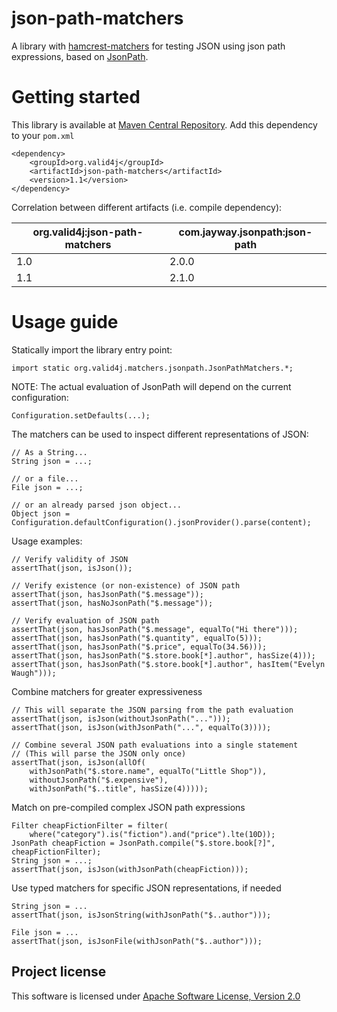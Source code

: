 json-path-matchers
==================

A library with [hamcrest-matchers](http://hamcrest.org/JavaHamcrest/) for testing JSON
using json path expressions, based on [JsonPath](https://github.com/jayway/JsonPath).

# Getting started

This library is available at [Maven Central Repository](http://search.maven.org/).
Add this dependency to your `pom.xml`

    <dependency>
	    <groupId>org.valid4j</groupId>
	    <artifactId>json-path-matchers</artifactId>
	    <version>1.1</version>
    </dependency>

Correlation between different artifacts (i.e. compile dependency):

| org.valid4j:json-path-matchers  | com.jayway.jsonpath:json-path |
| ------------- | ------------- |
| 1.0  | 2.0.0  |
| 1.1  | 2.1.0  |

# Usage guide

Statically import the library entry point:

    import static org.valid4j.matchers.jsonpath.JsonPathMatchers.*;

NOTE: The actual evaluation of JsonPath will depend on the current configuration:

    Configuration.setDefaults(...);

The matchers can be used to inspect different representations of JSON:

    // As a String...
    String json = ...;
    
    // or a file...
    File json = ...;
    
    // or an already parsed json object...
    Object json = Configuration.defaultConfiguration().jsonProvider().parse(content);
    
Usage examples:
    
    // Verify validity of JSON
    assertThat(json, isJson());

    // Verify existence (or non-existence) of JSON path
    assertThat(json, hasJsonPath("$.message"));
    assertThat(json, hasNoJsonPath("$.message"));

    // Verify evaluation of JSON path
    assertThat(json, hasJsonPath("$.message", equalTo("Hi there")));
    assertThat(json, hasJsonPath("$.quantity", equalTo(5)));
    assertThat(json, hasJsonPath("$.price", equalTo(34.56)));
    assertThat(json, hasJsonPath("$.store.book[*].author", hasSize(4)));
    assertThat(json, hasJsonPath("$.store.book[*].author", hasItem("Evelyn Waugh")));

Combine matchers for greater expressiveness
    
    // This will separate the JSON parsing from the path evaluation
    assertThat(json, isJson(withoutJsonPath("...")));
    assertThat(json, isJson(withJsonPath("...", equalTo(3))));    
    
    // Combine several JSON path evaluations into a single statement
    // (This will parse the JSON only once)
    assertThat(json, isJson(allOf(
        withJsonPath("$.store.name", equalTo("Little Shop")),
        withoutJsonPath("$.expensive"),
        withJsonPath("$..title", hasSize(4)))));

Match on pre-compiled complex JSON path expressions

    Filter cheapFictionFilter = filter(
        where("category").is("fiction").and("price").lte(10D));
    JsonPath cheapFiction = JsonPath.compile("$.store.book[?]", cheapFictionFilter);
    String json = ...;
    assertThat(json, isJson(withJsonPath(cheapFiction)));
        
Use typed matchers for specific JSON representations, if needed

    String json = ...
    assertThat(json, isJsonString(withJsonPath("$..author")));

    File json = ...
    assertThat(json, isJsonFile(withJsonPath("$..author")));

## Project license

This software is licensed under [Apache Software License, Version 2.0](http://www.apache.org/licenses/LICENSE-2.0.txt)
